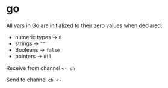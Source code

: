 # go

All vars in Go are initialized to their zero values when declared:

* numeric types -> `0`
* strings -> `""`
* Booleans -> `false`
* pointers -> `nil`

Receive from channel `<- ch`

Send to channel `ch <-`

